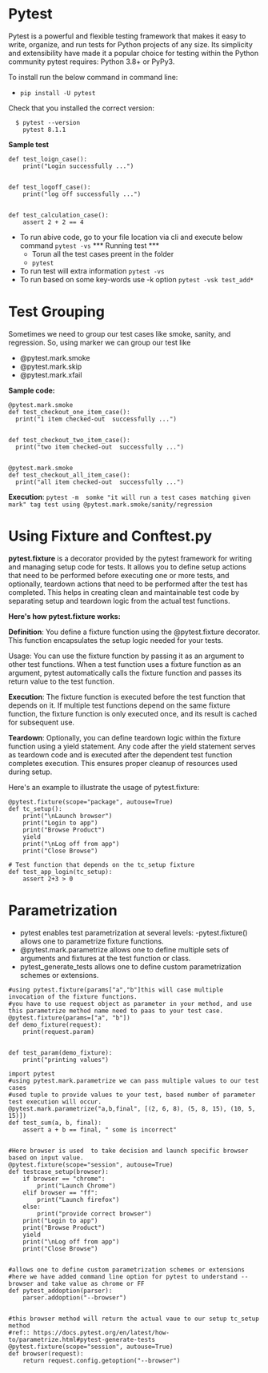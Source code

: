 # **Pytest**
Pytest is a powerful and flexible testing framework that makes it easy to write, organize, and run tests for Python projects of any size. Its simplicity and extensibility have made it a popular choice for testing within the Python community pytest requires: Python 3.8+ or PyPy3.

To install run the below command in command line:
- ``` pip install -U pytest ```

Check that you installed the correct version:
```
  $ pytest --version
    pytest 8.1.1
  ```

**Sample test** 
```
def test_loign_case():
    print("Login successfully ...")


def test_logoff_case():
    print("log off successfully ...")


def test_calculation_case():
    assert 2 + 2 == 4
```
- To run abive code, go to your file location via cli and execute below command
``` pytest -vs ```
*** Running test ***
  - Torun all the test cases preent in the folder
  - ``` pytest ```
- To run test will extra information
  ``` pytest -vs ```
- To run based on some key-words use -k option
  ```pytest -vsk test_add*```

# **Test Grouping**

Sometimes  we need to group our test cases like smoke, sanity, and regression. So, using marker we can group our test like 
  - @pytest.mark.smoke
  - @pytest.mark.skip
  - @pytest.mark.xfail

**Sample code:**
  ```
@pytest.mark.smoke
def test_checkout_one_item_case():
    print("1 item checked-out  successfully ...")


def test_checkout_two_item_case():
    print("two item checked-out  successfully ...")


@pytest.mark.smoke
def test_checkout_all_item_case():
    print("all item checked-out  successfully ...")
```
**Execution**: 
```pytest -m  somke "it will run a test cases matching given mark" tag test using @pytest.mark.smoke/sanity/regression```

# **Using Fixture and Conftest.py** 

**pytest.fixture** is a decorator provided by the pytest framework for writing and managing setup code for tests. It allows you to define setup actions that need to be performed before executing one or more tests, and optionally, teardown actions that need to be performed after the test has completed. This helps in creating clean and maintainable test code by separating setup and teardown logic from the actual test functions.

**Here's how pytest.fixture works:**

**Definition**: You define a fixture function using the @pytest.fixture decorator. This function encapsulates the setup logic needed for your tests.

Usage: You can use the fixture function by passing it as an argument to other test functions. When a test function uses a fixture function as an argument, pytest automatically calls the fixture function and passes its return value to the test function.

**Execution**: The fixture function is executed before the test function that depends on it. If multiple test functions depend on the same fixture function, the fixture function is only executed once, and its result is cached for subsequent use.

**Teardown**: Optionally, you can define teardown logic within the fixture function using a yield statement. Any code after the yield statement serves as teardown code and is executed after the dependent test function completes execution. This ensures proper cleanup of resources used during setup.

Here's an example to illustrate the usage of pytest.fixture:
```
@pytest.fixture(scope="package", autouse=True)
def tc_setup():
    print("\nLaunch browser")
    print("Login to app")
    print("Browse Product")
    yield
    print("\nLog off from app")
    print("Close Browse")

# Test function that depends on the tc_setup fixture
def test_app_login(tc_setup):
    assert 2+3 > 0
```

# **Parametrization** 

- pytest enables test parametrization at several levels:
-pytest.fixture() allows one to parametrize fixture functions.
- @pytest.mark.parametrize allows one to define multiple sets of arguments and fixtures at the test function or class.
- pytest_generate_tests allows one to define custom parametrization schemes or extensions.


``` 
#using pytest.fixture(params["a","b"]this will case multiple invocation of the fixture functions.
#you have to use request object as parameter in your method, and use this parametrize method name need to paas to your test case.
@pytest.fixture(params=["a", "b"])
def demo_fixture(request):
    print(request.param)


def test_param(demo_fixture):
    print("printing values")

import pytest
#using pytest.mark.parametrize we can pass multiple values to our test cases
#used tuple to provide values to your test, based number of parameter test execution will occur.
@pytest.mark.parametrize("a,b,final", [(2, 6, 8), (5, 8, 15), (10, 5, 15)])
def test_sum(a, b, final):
    assert a + b == final, " some is incorrect"


#Here browser is used  to take decision and launch specific browser based on input value.
@pytest.fixture(scope="session", autouse=True)
def testcase_setup(browser):
    if browser == "chrome":
        print("Launch Chrome")
    elif browser == "ff":
        print("Launch firefox")
    else:
        print("provide correct browser")
    print("Login to app")
    print("Browse Product")
    yield
    print("\nLog off from app")
    print("Close Browse")


#allows one to define custom parametrization schemes or extensions
#here we have added command line option for pytest to understand --browser and take value as chrome or FF
def pytest_addoption(parser):
    parser.addoption("--browser")


#this browser method will return the actual vaue to our setup tc_setup method
#ref:: https://docs.pytest.org/en/latest/how-to/parametrize.html#pytest-generate-tests
@pytest.fixture(scope="session", autouse=True)
def browser(request):
    return request.config.getoption("--browser")

```
